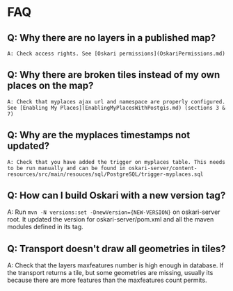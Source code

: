 # FAQ

##  Q: Why there are no layers in a published map?
	A: Check access rights. See [Oskari permissions](OskariPermissions.md)

##  Q: Why there are broken tiles instead of my own places on the map?
	A: Check that myplaces ajax url and namespace are properly configured.  See [Enabling My Places](EnablingMyPlacesWithPostgis.md) (sections 3 & 7)

##  Q: Why are the myplaces timestamps not updated?
	A: Check that you have added the trigger on myplaces table. This needs to be run manually and can be found in oskari-server/content-resources/src/main/resouces/sql/PostgreSQL/trigger-myplaces.sql

## Q: How can I build Oskari with a new version tag?
   A: Run `mvn -N versions:set -DnewVersion={NEW-VERSION}` on oskari-server root. It updated the version for oskari-server/pom.xml and all the maven modules defined in its <modules> tag.

## Q: Transport doesn't draw all geometries in tiles?
   A: Check that the layers maxfeatures number is high enough in database. If the transport returns a tile, but some geometries
   are missing, usually its because there are more features than the maxfeatures count permits.
